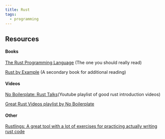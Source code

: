 ```yaml
---
title: Rust
tags:
  - programming
---
```

Resources
---
#### Books

[The Rust  Programming Language](https://doc.rust-lang.org/stable/book/title-page.html) (The one you should really read)

[Rust by Example](https://doc.rust-lang.org/rust-by-example/index.html) (A secondary book for additional reading)

#### Videos

[No Boilerplate: Rust Talks](https://www.youtube.com/watch?v=Q3AhzHq8ogs&list=PLZaoyhMXgBzoM9bfb5pyUOT3zjnaDdSEP)(Youtube playlist of good rust introduction videos)

[Great Rust Videos playlist by No Boilerplate](https://www.youtube.com/watch?v=TJTDTyNdJdY&list=PLZaoyhMXgBzozt1LeHkCv8ERUPxhXT1eE)

#### Other

[Rustlings: A great tool with a lot of exercises for practicing actually writing rust code](https://github.com/rust-lang/rustlings)
